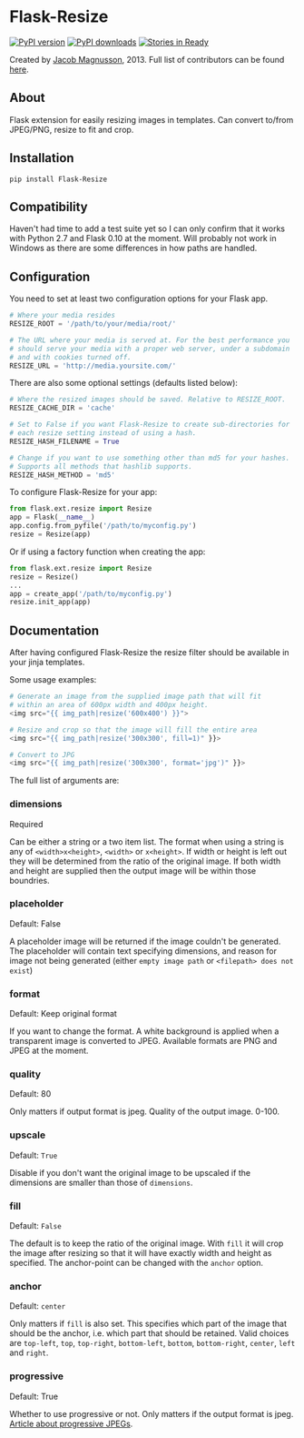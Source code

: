 # Flask-Resize

[![PyPI version](https://pypip.in/v/Flask-Resize/badge.png)](https://pypi.python.org/pypi/Flask-Resize)
[![PyPI downloads](https://pypip.in/d/Flask-Resize/badge.png)](https://pypi.python.org/pypi/Flask-Resize)
[![Stories in Ready](https://badge.waffle.io/jmagnusson/flask-resize.png?label=ready)](https://waffle.io/jmagnusson/flask-resize)


Created by [Jacob Magnusson](https://twitter.com/pyjacob), 2013. Full list of contributors can be found [here](CONTRIBUTORS.md).


## About

Flask extension for easily resizing images in templates. Can convert to/from JPEG/PNG, resize to fit and crop.

## Installation

    pip install Flask-Resize


## Compatibility

Haven't had time to add a test suite yet so I can only confirm that it works with Python 2.7 and Flask 0.10 at the moment. Will probably not work in Windows as there are some differences in how paths are handled.


## Configuration


You need to set at least two configuration options for your Flask app.

```python
# Where your media resides
RESIZE_ROOT = '/path/to/your/media/root/'

# The URL where your media is served at. For the best performance you
# should serve your media with a proper web server, under a subdomain
# and with cookies turned off.
RESIZE_URL = 'http://media.yoursite.com/'
```

There are also some optional settings (defaults listed below):

```python
# Where the resized images should be saved. Relative to RESIZE_ROOT.
RESIZE_CACHE_DIR = 'cache'

# Set to False if you want Flask-Resize to create sub-directories for
# each resize setting instead of using a hash.
RESIZE_HASH_FILENAME = True

# Change if you want to use something other than md5 for your hashes.
# Supports all methods that hashlib supports.
RESIZE_HASH_METHOD = 'md5'
```

To configure Flask-Resize for your app:

```python
from flask.ext.resize import Resize
app = Flask(__name__)
app.config.from_pyfile('/path/to/myconfig.py')
resize = Resize(app)
```

Or if using a factory function when creating the app:

```python
from flask.ext.resize import Resize
resize = Resize()
...
app = create_app('/path/to/myconfig.py')
resize.init_app(app)
```

## Documentation

After having configured Flask-Resize the resize filter should be available in your jinja templates.

Some usage examples:

```python
# Generate an image from the supplied image path that will fit
# within an area of 600px width and 400px height.
<img src="{{ img_path|resize('600x400') }}">

# Resize and crop so that the image will fill the entire area
<img src="{{ img_path|resize('300x300', fill=1)" }}>

# Convert to JPG
<img src="{{ img_path|resize('300x300', format='jpg')" }}>
```

The full list of arguments are:

### dimensions
Required

Can be either a string or a two item list. The format when using a string is any of `<width>x<height>`, `<width>` or `x<height>`. If width or height is left out they will be determined from the ratio of the original image. If both width and height are supplied then the output image will be within those boundries.

### placeholder

Default: False

A placeholder image will be returned if the image couldn't be generated. The placeholder will contain text specifying dimensions, and reason for image not being generated (either `empty image path` or `<filepath> does not exist`)


### format
Default: Keep original format

If you want to change the format. A white background is applied when a transparent image is converted to JPEG. Available formats are PNG and JPEG at the moment.

### quality
Default: 80

Only matters if output format is jpeg. Quality of the output image. 0-100.


### upscale
Default: `True`

Disable if you don't want the original image to be upscaled if the dimensions are smaller than those of `dimensions`.

### fill
Default: `False`

The default is to keep the ratio of the original image. With `fill` it will crop the image after resizing so that it will have exactly width and height as specified. The anchor-point can be changed with the `anchor` option.

### anchor
Default: `center`

Only matters if `fill` is also set. This specifies which part of the image that should be the anchor, i.e. which part that should be retained. Valid choices are `top-left`, `top`, `top-right`, `bottom-left`, `bottom`, `bottom-right`, `center`, `left` and `right`.

### progressive

Default: True

Whether to use progressive or not. Only matters if the output format is jpeg. [Article about progressive JPEGs](http://www.yuiblog.com/blog/2008/12/05/imageopt-4/).
